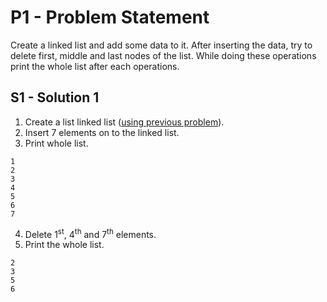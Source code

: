 # P1 - Problem Statement
Create a linked list and add some data to it. After inserting the data, try to delete first, middle and last nodes of the list.
While doing these operations print the whole list after each operations.

## S1 - Solution 1
1. Create a list linked list ([using previous problem](https://github.com/Lakshitnagar/DS-ALGO/blob/master/ds/linkedlist/LinkedList.java)).
2. Insert 7 elements on to the linked list.
3. Print whole list.
```
1
2
3
4
5
6
7
```
4. Delete 1<sup>st</sup>, 4<sup>th</sup> and 7<sup>th</sup> elements.
5. Print the whole list. 
```
2
3
5
6
```